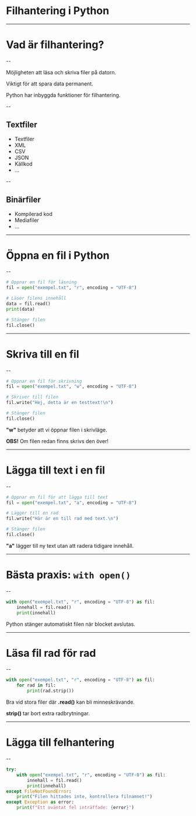 # Filhantering i Python

---

# Vad är filhantering?

--

Möjligheten att läsa och skriva filer på datorn.

Viktigt för att spara data permanent.

Python har inbyggda funktioner för filhantering.

--

## Textfiler

- Textfiler
- XML
- CSV
- JSON
- Källkod
- ...

--

## Binärfiler

- Kompilerad kod
- Mediafiler
- ...

---

# Öppna en fil i Python

--

```python []
# Öppnar en fil för läsning
fil = open("exempel.txt", "r", encoding = "UTF-8")

# Läser filens innehåll
data = fil.read()
print(data)

# Stänger filen
fil.close()
```

---

# Skriva till en fil

--

```python []
# Öppnar en fil för skrivning
fil = open("exempel.txt", "w", encoding = "UTF-8")

# Skriver till filen
fil.write("Hej, detta är en testtext!\n")

# Stänger filen
fil.close()
```

**"w"** betyder att vi öppnar filen i skrivläge.

**OBS!** Om filen redan finns skrivs den över!

---

# Lägga till text i en fil

--

```python []
# Öppnar en fil för att lägga till text
fil = open("exempel.txt", "a", encoding = "UTF-8")

# Lägger till en rad
fil.write("Här är en till rad med text.\n")

# Stänger filen
fil.close()
```

**"a"** lägger till ny text utan att radera tidigare innehåll.

---

# Bästa praxis: `with open()`

--

```python []
with open("exempel.txt", "r", encoding = "UTF-8") as fil:
    innehall = fil.read()
    print(innehall)
```

Python stänger automatiskt filen när blocket avslutas.

---

# Läsa fil rad för rad

--

```python []
with open("exempel.txt", "r", encoding = "UTF-8") as fil:
    for rad in fil:
        print(rad.strip())
```

Bra vid stora filer där **.read()** kan bli minneskrävande.

**strip()** tar bort extra radbrytningar.

---

# Lägga till felhantering

--

```python []
try:
    with open("exempel.txt", "r", encoding = "UTF-8") as fil:
        innehall = fil.read()
        print(innehall)
except FileNotFoundError:
    print("Filen hittades inte, kontrollera filnamnet!")
except Exception as error:
    print(f"Ett oväntat fel inträffade: {error}")
```
